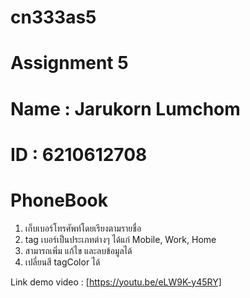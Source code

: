 # cn333as5

# Assignment 5
# Name : Jarukorn Lumchom
# ID : 6210612708

# PhoneBook
1. เก็บเบอร์โทรศัพท์โดยเรียงตามรายชื่อ
2. tag เบอร์เป็นประเภทต่างๆ ได้แก่ Mobile, Work, Home
3. สามารถเพิ่ม แก้ไข และลบข้อมูลได้
4. เปลี่ยนสี tagColor ได้

Link demo video : [https://youtu.be/eLW9K-y45RY]
